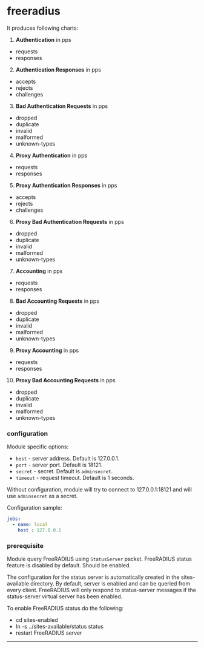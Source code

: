 # freeradius

It produces following charts:

1. **Authentication** in pps
 * requests
 * responses
 
2. **Authentication Responses** in pps
 * accepts
 * rejects
 * challenges
 
 3. **Bad Authentication Requests** in pps
 * dropped
 * duplicate
 * invalid
 * malformed
 * unknown-types
 
 4. **Proxy Authentication** in pps
  * requests
  * responses
  
 5. **Proxy Authentication Responses** in pps
  * accepts
  * rejects
  * challenges
  
 6. **Proxy Bad Authentication Requests** in pps
  * dropped
  * duplicate
  * invalid
  * malformed
  * unknown-types

7. **Accounting** in pps
 * requests
 * responses

8. **Bad Accounting Requests** in pps 
  * dropped
  * duplicate
  * invalid
  * malformed
  * unknown-types

9. **Proxy Accounting** in pps
 * requests
 * responses

10. **Proxy Bad Accounting Requests** in pps 
  * dropped
  * duplicate
  * invalid
  * malformed
  * unknown-types


### configuration

Module specific options:
 * `host`    - server address. Default is 127.0.0.1.
 * `port`    - server port. Default is 18121.
 * `secret`  - secret. Default is `adminsecret`.
 * `timeout` - request timeout. Default is 1 seconds.
 
Without configuration, module will try to connect to 127.0.0.1:18121 and will use `adminsecret` as a secret.
 
Configuration sample:

```yaml
jobs:
  - name: local
    host : 127.0.0.1
```

### prerequisite

Module query FreeRADIUS using `StatusServer` packet. FreeRADIUS status feature is disabled by default.
Should be enabled.

The configuration for the status server is automatically created in the sites-available directory.
By default, server is enabled and can be queried from every client.
FreeRADIUS will only respond to status-server messages if the status-server virtual server has been enabled.

To enable FreeRADIUS status do the following:
 * cd sites-enabled
 * ln -s ../sites-available/status status
 * restart FreeRADIUS server
---
